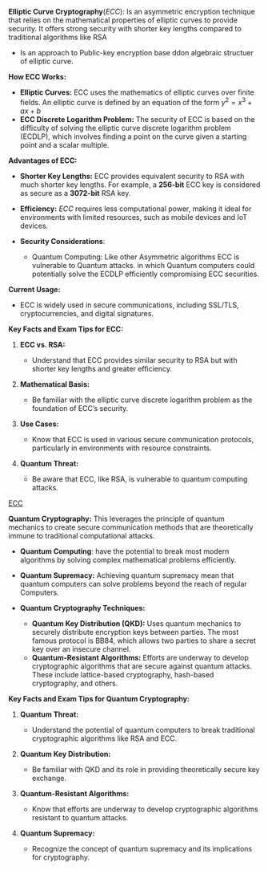 
**Elliptic Curve Cryptography**(*ECC*): Is an asymmetric encryption technique that relies on the mathematical properties of elliptic curves to provide security. It offers strong security with shorter key lengths compared to traditional algorithms like RSA

- Is an approach to Public-key encryption base ddon  algebraic structuer of elliptic curve. 

**How ECC Works:**

- **Elliptic Curves:** ECC uses the mathematics of elliptic curves over finite fields. An elliptic curve is defined by an equation of the form $y^2 = x^3 + ax + b$
- **ECC Discrete Logarithm Problem:** The security of ECC is based on the difficulty of solving the elliptic curve discrete logarithm problem (ECDLP), which involves finding a point on the curve given a starting point and a scalar multiple.

**Advantages of ECC:**

- **Shorter Key Lengths:** ECC provides equivalent security to RSA with much shorter key lengths. For example, a **256-bit** ECC key is considered as secure as a **3072-bit** RSA key.
- **Efficiency:** *ECC* requires less computational power, making it ideal for environments with limited resources, such as mobile devices and IoT devices.

- **Security Considerations**: 
	- Quantum Computing: Like other Asymmetric algorithms ECC is vulnerable to Quantum attacks.  in which Quantum computers could potentially solve the ECDLP efficiently compromising ECC securities. 

**Current Usage:**

- ECC is widely used in secure communications, including SSL/TLS, cryptocurrencies, and digital signatures.

**Key Facts and Exam Tips for ECC:**

1. **ECC vs. RSA:**
    
    - Understand that ECC provides similar security to RSA but with shorter key lengths and greater efficiency.
2. **Mathematical Basis:**
    
    - Be familiar with the elliptic curve discrete logarithm problem as the foundation of ECC’s security.
3. **Use Cases:**
    
    - Know that ECC is used in various secure communication protocols, particularly in environments with resource constraints.
4. **Quantum Threat:**
    
    - Be aware that ECC, like RSA, is vulnerable to quantum computing attacks.

[ECC](https://en.wikipedia.org/wiki/Elliptic-curve_cryptography)

**Quantum Cryptography:** This leverages the principle of quantum mechanics to create secure communication methods that  are theoretically immune to traditional computational attacks. 

- **Quantum Computing**: have the potential to break most modern algorithms by solving complex mathematical problems efficiently. 
- **Quantum Supremacy:** Achieving quantum supremacy mean that quantum computers can solve problems beyond the reach of regular Computers. 

- **Quantum Cryptography Techniques:**
    
    - **Quantum Key Distribution (QKD):** Uses quantum mechanics to securely distribute encryption keys between parties. The most famous protocol is BB84, which allows two parties to share a secret key over an insecure channel.
    - **Quantum-Resistant Algorithms:** Efforts are underway to develop cryptographic algorithms that are secure against quantum attacks. These include lattice-based cryptography, hash-based cryptography, and others.

**Key Facts and Exam Tips for Quantum Cryptography:**

1. **Quantum Threat:**
    
    - Understand the potential of quantum computers to break traditional cryptographic algorithms like RSA and ECC.
2. **Quantum Key Distribution:**
    
    - Be familiar with QKD and its role in providing theoretically secure key exchange.
3. **Quantum-Resistant Algorithms:**
    
    - Know that efforts are underway to develop cryptographic algorithms resistant to quantum attacks.
4. **Quantum Supremacy:**
    
    - Recognize the concept of quantum supremacy and its implications for cryptography.
